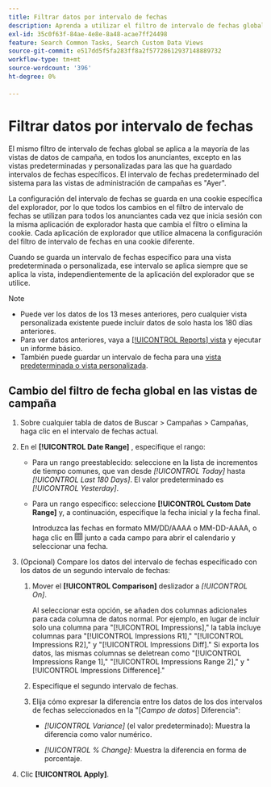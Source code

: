 ```yaml
---
title: Filtrar datos por intervalo de fechas
description: Aprenda a utilizar el filtro de intervalo de fechas global.
exl-id: 35c0f63f-84ae-4e8e-8a48-acae7ff24498
feature: Search Common Tasks, Search Custom Data Views
source-git-commit: e517dd5f5fa283ff8a2f57728612937148889732
workflow-type: tm+mt
source-wordcount: '396'
ht-degree: 0%

---
```


# Filtrar datos por intervalo de fechas

El mismo filtro de intervalo de fechas global se aplica a la mayoría de las vistas de datos de campaña, en todos los anunciantes, excepto en las vistas predeterminadas y personalizadas para las que ha guardado intervalos de fechas específicos. El intervalo de fechas predeterminado del sistema para las vistas de administración de campañas es &quot;Ayer&quot;.

La configuración del intervalo de fechas se guarda en una cookie específica del explorador, por lo que todos los cambios en el filtro de intervalo de fechas se utilizan para todos los anunciantes cada vez que inicia sesión con la misma aplicación de explorador hasta que cambia el filtro o elimina la cookie. Cada aplicación de explorador que utilice almacena la configuración del filtro de intervalo de fechas en una cookie diferente.

Cuando se guarda un intervalo de fechas específico para una vista predeterminada o personalizada, ese intervalo se aplica siempre que se aplica la vista, independientemente de la aplicación del explorador que se utilice.

>[!NOTE]
>
>* Puede ver los datos de los 13 meses anteriores, pero cualquier vista personalizada existente puede incluir datos de solo hasta los 180 días anteriores.
>* Para ver datos anteriores, vaya a [[!UICONTROL Reports] vista](/help/search-social-commerce/reports/management/basic-advanced/basic-advanced-report-about.md) y ejecutar un informe básico.
>* También puede guardar un intervalo de fecha para una [vista predeterminada o vista personalizada](/help/search-social-commerce/common-tasks/data-views/custom-default-views-manage.md).

## Cambio del filtro de fecha global en las vistas de campaña

1. Sobre cualquier tabla de datos de Buscar \> Campañas \> Campañas, haga clic en el intervalo de fechas actual.

1. En el **[!UICONTROL Date Range]** , especifique el rango:

   * Para un rango preestablecido: seleccione en la lista de incrementos de tiempo comunes, que van desde *[!UICONTROL Today]* hasta *[!UICONTROL Last 180 Days]*. El valor predeterminado es *[!UICONTROL Yesterday]*.

   * Para un rango específico: seleccione **[!UICONTROL Custom Date Range]** y, a continuación, especifique la fecha inicial y la fecha final.

     Introduzca las fechas en formato MM/DD/AAAA o MM-DD-AAAA, o haga clic en ![Icono de calendario](/help/search-social-commerce/assets/calendar.png "Icono de calendario") junto a cada campo para abrir el calendario y seleccionar una fecha.

1. (Opcional) Compare los datos del intervalo de fechas especificado con los datos de un segundo intervalo de fechas:

   1. Mover el **[!UICONTROL Comparison]** deslizador a *[!UICONTROL On]*.

      Al seleccionar esta opción, se añaden dos columnas adicionales para cada columna de datos normal. Por ejemplo, en lugar de incluir solo una columna para &quot;[!UICONTROL Impressions],&quot; la tabla incluye columnas para &quot;[!UICONTROL Impressions R1],&quot; &quot;[!UICONTROL Impressions R2],&quot; y &quot;[!UICONTROL Impressions Diff].&quot;  Si exporta los datos, las mismas columnas se deletrean como &quot;[!UICONTROL Impressions Range 1],&quot; &quot;[!UICONTROL Impressions Range 2],&quot; y &quot;[!UICONTROL Impressions Difference].&quot;

   1. Especifique el segundo intervalo de fechas.

   1. Elija cómo expresar la diferencia entre los datos de los dos intervalos de fechas seleccionados en la &quot;\[_Campo de datos_\] Diferencia&quot;:

      * *[!UICONTROL Variance]* (el valor predeterminado): Muestra la diferencia como valor numérico.

      * *[!UICONTROL % Change]:*  Muestra la diferencia en forma de porcentaje.

1. Clic **[!UICONTROL Apply]**.
